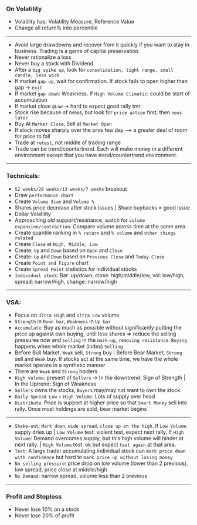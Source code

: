 ### On Volatility
* Volatility has: Volatility Measure, Reference Value
* Change all return% into percentile

---
* Avoid large drawdowns and recover from it quickly if you want to stay in business. Trading is a game of capital preservation.
* Never rationalize a loss
* Never buy a stock with Dividend
* After a ```big spike up```, look for ```consolidation, tight range, small candle, less wick```
* If market ```gap up```, wait for confirmation. If stock fails to open higher than gap -> ```exit```
* If market ```gap down```: Weakness. If ```High Volume```: ```Climatic```: could be start of accumulation
* If market close ```@Low``` -> hard to expect good rally tmr
* Stock rise because of news, but look for ```price action``` first, then ```news later```
* Buy At ```Market Close```, Sell at ```Market Open```
* If stock moves sharply over the prvs few day --> a greater deal of room for price to fall
* Trade at ```retest```, not middle of trading range
* Trade can be trend/countertrend. Each will make money in a different environment except that you have trend/countertrend environment.
---
### Technicals: 
* ```52 weeks/26 weeks/13 weeks/7 weeks``` breakout
* Draw ```performance chart```
* Create ```Volume Scan``` and ```Volume %```
* Shares price decrease after stock issues | Share buybacks = good issue
* Dollar Volatility
* Approaching old support/resistance, watch for ```volume expansion/contraction```. Compare volume across time at the same area
* Create quantile ranking in ```% return``` and ```% volume``` and ```other things related```
* Create ```Close``` at ```High, Middle, Low```
* Create: ```Up``` and ```Down``` based on ```Open``` and ```Close```
* Create: ```Up``` and ```Down``` based on ```Previous Close``` and ```Today Close``` 
* Create ```Point and Figure``` chart
* Create ```Spread Point``` statistics for individual stocks
* ```Individual stock```: Bar: up/down, close: high/middle/low, vol: low/high, spread: narrow/high, change: narrow/high
---
### VSA:
* Focus on ```Ultra High``` and ```Ultra Low``` volume
* ```Strength``` in ```Down bar```, ```Weakness``` in ```Up bar```
* ```Accumulate```: Buy as much as possible without significantly putting the price up against own buying, until less shares => reduce the selling pressures now and ```selling``` in the ```mark-up```, ```removing resistance```. ```Buying``` happens when whole market (index) ```Selling```
* Before Bull Market, ```Weak``` sell, ```Strong``` buy | Before Bear Market, ```Strong``` sell and ```Weak``` buy. If stocks act at the same time, we have the whole market operate in a synthetic manner
* There are ```Weak``` and ```Strong``` holders
* ```High volume```: present of ```Sellers``` -> In the downtrend: Sign of Strength | In the Uptrend: Sign of Weakness
* ```Sellers``` owns the stocks, ```Buyers``` may/may not want to own the stock
* ```Daily Spread Low``` + ```High Volume```: Lots of supply over head
* ```Distribute```: Price is support at higher price so that ```Smart Money``` sell into rally. Once most holdings are sold, bear market begins
---
* ```Shake-out```: ```Mark down```, ```wide spread```, ```close up on the high```. 
If ```Low Volume```: supply dries up | ```Low Volume``` test: violent test, expect next rally.
If ```High Volume```: Demand overcomes supply, but this high volume will hinder at next rally. | ```High Volume``` test: ok but expect ```test again``` at that area.
* ```Test```: A large trader accumulating individual stock can ```mark price down with confidence``` but hard to ```mark price up without losing money```
* ```No selling pressure```: price drop on low volume (lower than 2 previous), low spread, price close at middle/high
* ```No Demand```: narrow spread, volume less than 2 previous
---
### Profit and Stoploss
* Never lose 10% on a stock
* Never lose 20% of profit


